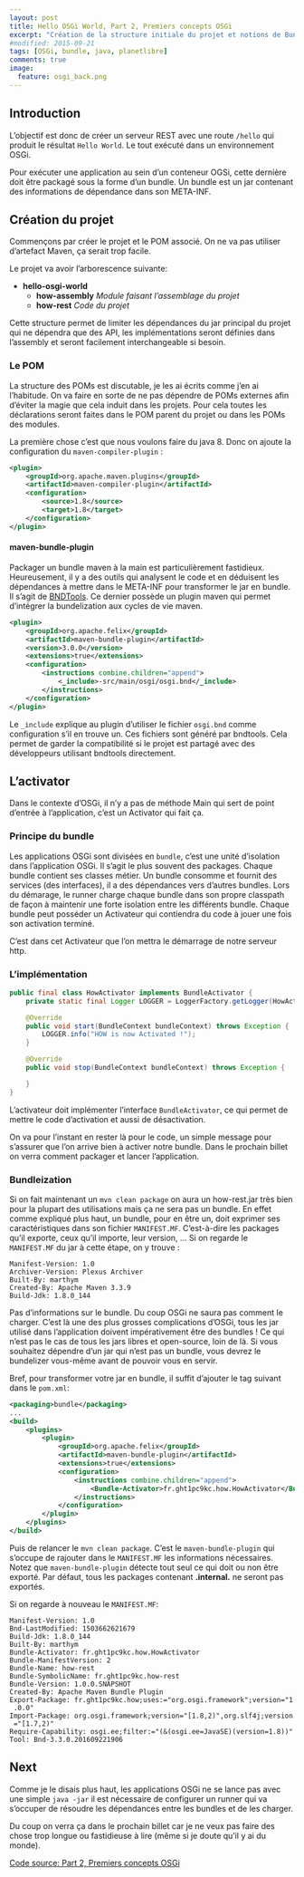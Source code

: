 ```yaml
---
layout: post
title: Hello OSGi World, Part 2, Premiers concepts OSGi
excerpt: "Création de la structure initiale du projet et notions de Bundle"
#modified: 2015-09-21
tags: [OSGi, bundle, java, planetlibre]
comments: true
image:
  feature: osgi_back.png
---
```


## Introduction
L’objectif est donc de créer un serveur REST avec une route `/hello` qui produit le résultat `Hello World`. Le tout exécuté dans un environnement OSGi.

Pour exécuter une application au sein d’un conteneur OGSi, cette dernière doit être packagé sous la forme d’un bundle. Un bundle est un jar contenant des informations de dépendance dans son META-INF.

## Création du projet
Commençons par créer le projet et le POM associé. On ne va pas utiliser d’artefact Maven, ça serait trop facile.

Le projet va avoir l’arborescence suivante:

* **hello-osgi-world**
   * **how-assembly** *Module faisant l’assemblage du projet*
   * **how-rest** *Code du projet*

Cette structure permet de limiter les dépendances du jar principal du projet qui ne dépendra que des API, les implémentations seront définies dans l’assembly et seront facilement interchangeable si besoin.

### Le POM
La structure des POMs est discutable, je les ai écrits comme j’en ai l’habitude. On va faire en sorte de ne pas dépendre de POMs externes afin d’éviter la magie que cela induit dans les projets. Pour cela toutes les déclarations seront faites dans le POM parent du projet ou dans les POMs des modules.

La première chose c’est que nous voulons faire du java 8. Donc on ajoute la configuration du `maven-compiler-plugin` :

``` xml
<plugin>
    <groupId>org.apache.maven.plugins</groupId>
    <artifactId>maven-compiler-plugin</artifactId>
    <configuration>
        <source>1.8</source>
        <target>1.8</target>
    </configuration>
</plugin>
```

#### maven-bundle-plugin
Packager un bundle maven à la main est particulièrement fastidieux. Heureusement, il y a des outils qui analysent le code et en déduisent les dépendances à mettre dans le META-INF pour transformer le jar en bundle. Il s’agit de [BNDTools](http://bndtools.org/). Ce dernier possède un plugin maven qui permet d’intégrer la bundelization aux cycles de vie maven.

``` xml
<plugin>
    <groupId>org.apache.felix</groupId>
    <artifactId>maven-bundle-plugin</artifactId>
    <version>3.0.0</version>
    <extensions>true</extensions>
    <configuration>
        <instructions combine.children="append">
            <_include>-src/main/osgi/osgi.bnd</_include>
        </instructions>
    </configuration>
</plugin>
```

Le `_include` explique au plugin d’utiliser le fichier `osgi.bnd` comme configuration s’il en trouve un. Ces fichiers sont généré par bndtools. Cela permet de garder la compatibilité si le projet est partagé avec des développeurs utilisant bndtools directement.

## L’activator
Dans le contexte d’OSGi, il n’y a pas de méthode Main qui sert de point d’entrée à l’application, c’est un Activator qui fait ça.

### Principe du bundle
Les applications OSGi sont divisées en `bundle`, c’est une unité d’isolation dans l’application OSGi. Il s’agit le plus souvent des packages. Chaque bundle contient ses classes métier. Un bundle consomme et fournit des services (des interfaces), il a des dépendances vers d’autres bundles. 
Lors du démarage, le runner charge chaque bundle dans son propre classpath de façon à maintenir une forte isolation entre les différents bundle. Chaque bundle peut posséder un Activateur qui contiendra du code à jouer une fois son activation terminé.

C’est dans cet Activateur que l’on mettra le démarrage de notre serveur http.

### L’implémentation

``` java
public final class HowActivator implements BundleActivator {
    private static final Logger LOGGER = LoggerFactory.getLogger(HowActivator.class);

    @Override
    public void start(BundleContext bundleContext) throws Exception {
        LOGGER.info("HOW is now Activated !");
    }

    @Override
    public void stop(BundleContext bundleContext) throws Exception {

    }
}
```

L’activateur doit implémenter l’interface `BundleActivator`, ce qui permet de mettre le code d’activation et aussi de désactivation.

On va pour l’instant en rester là pour le code, un simple message pour s’assurer que l’on arrive bien à activer notre bundle. Dans le prochain billet on verra comment packager et lancer l’application.

### Bundleization

Si on fait maintenant un `mvn clean package` on aura un how-rest.jar très bien pour la plupart des utilisations mais ça ne sera pas un bundle. En effet comme expliqué plus haut, un bundle, pour en être un, doit exprimer ses caractéristiques dans son fichier `MANIFEST.MF`. C’est-à-dire les packages qu’il exporte, ceux qu’il importe, leur version, ... Si on regarde le `MANIFEST.MF` du jar à cette étape, on y trouve :

```
Manifest-Version: 1.0
Archiver-Version: Plexus Archiver
Built-By: marthym
Created-By: Apache Maven 3.3.9
Build-Jdk: 1.8.0_144
```

Pas d’informations sur le bundle. Du coup OSGi ne saura pas comment le charger. C’est là une des plus grosses complications d’OSGi, tous les jar utilisé dans l’application doivent impérativement être des bundles ! Ce qui n’est pas le cas de tous les jars libres et open-source, loin de là. Si vous souhaitez dépendre d’un jar qui n’est pas un bundle, vous devrez le bundelizer vous-même avant de pouvoir vous en servir. 

Bref, pour transformer votre jar en bundle, il suffit d’ajouter le tag suivant dans le `pom.xml`:

``` xml
<packaging>bundle</packaging>
...
<build>
    <plugins>
        <plugin>
            <groupId>org.apache.felix</groupId>
            <artifactId>maven-bundle-plugin</artifactId>
            <extensions>true</extensions>
            <configuration>
                <instructions combine.children="append">
                    <Bundle-Activator>fr.ght1pc9kc.how.HowActivator</Bundle-Activator>
                </instructions>
            </configuration>
        </plugin>
    </plugins>
</build>
```

Puis de relancer le `mvn clean package`. C’est le `maven-bundle-plugin` qui s’occupe de rajouter dans le `MANIFEST.MF` les informations nécessaires. Notez que `maven-bundle-plugin` détecte tout seul ce qui doit ou non être exporté. Par défaut, tous les packages contenant **.internal.** ne seront pas exportés.

Si on regarde à nouveau le `MANIFEST.MF`:

```
Manifest-Version: 1.0
Bnd-LastModified: 1503662621679
Build-Jdk: 1.8.0_144
Built-By: marthym
Bundle-Activator: fr.ght1pc9kc.how.HowActivator
Bundle-ManifestVersion: 2
Bundle-Name: how-rest
Bundle-SymbolicName: fr.ght1pc9kc.how-rest
Bundle-Version: 1.0.0.SNAPSHOT
Created-By: Apache Maven Bundle Plugin
Export-Package: fr.ght1pc9kc.how;uses:="org.osgi.framework";version="1
 .0.0"
Import-Package: org.osgi.framework;version="[1.8,2)",org.slf4j;version
 ="[1.7,2)"
Require-Capability: osgi.ee;filter:="(&(osgi.ee=JavaSE)(version=1.8))"
Tool: Bnd-3.3.0.201609221906

```

## Next

Comme je le disais plus haut, les applications OSGi ne se lance pas avec une simple `java -jar` il est nécessaire de configurer un runner qui va s’occuper de résoudre les dépendances entre les bundles et de les charger.

Du coup on verra ça dans le prochain billet car je ne veux pas faire des chose trop longue ou fastidieuse à lire (même si je doute qu’il y ai du monde).

[Code source: Part 2, Premiers concepts OSGi](https://github.com/Marthym/hello-osgi-world/tree/2.0)

